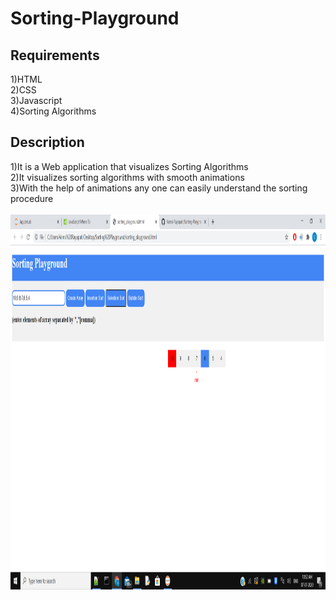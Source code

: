 # Sorting-Playground
## Requirements
1)HTML</br>
2)CSS</br>
3)Javascript</br>
4)Sorting Algorithms</br>
## Description
1)It is a Web application that visualizes Sorting Algorithms </br>
2)It visualizes sorting algorithms with smooth animations </br>
3)With the help of animations any one can easily understand the sorting procedure</br></br>
<img src="https://github.com/Vamsi-Rayapati/Sorting-Playground/blob/master/Screenshot%20(2).png" width="1000" height="600">



